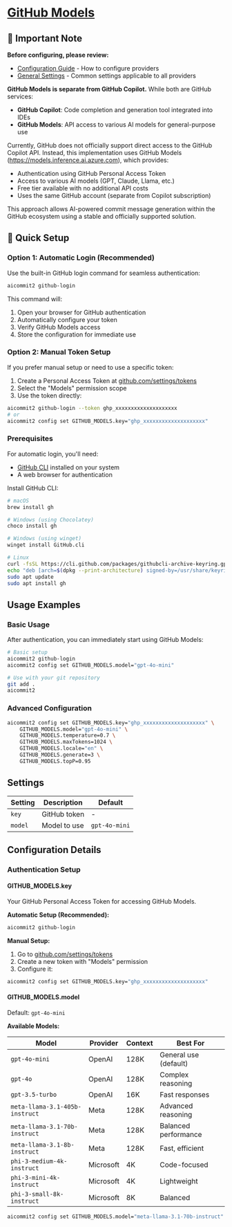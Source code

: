 # <a href="https://github.com/marketplace/models" target="_blank">GitHub Models</a>

## 📌 Important Note

**Before configuring, please review:**

- [Configuration Guide](../../README.md#configuration) - How to configure providers
- [General Settings](../../README.md#general-settings) - Common settings applicable to all providers

**GitHub Models is separate from GitHub Copilot.** While both are GitHub services:

- **GitHub Copilot**: Code completion and generation tool integrated into IDEs
- **GitHub Models**: API access to various AI models for general-purpose use

Currently, GitHub does not officially support direct access to the GitHub Copilot API. Instead, this implementation uses GitHub Models (https://models.inference.ai.azure.com), which provides:

- Authentication using GitHub Personal Access Token
- Access to various AI models (GPT, Claude, Llama, etc.)
- Free tier available with no additional API costs
- Uses the same GitHub account (separate from Copilot subscription)

This approach allows AI-powered commit message generation within the GitHub ecosystem using a stable and officially supported solution.

## 🚀 Quick Setup

### Option 1: Automatic Login (Recommended)

Use the built-in GitHub login command for seamless authentication:

```sh
aicommit2 github-login
```

This command will:

1. Open your browser for GitHub authentication
2. Automatically configure your token
3. Verify GitHub Models access
4. Store the configuration for immediate use

### Option 2: Manual Token Setup

If you prefer manual setup or need to use a specific token:

1. Create a Personal Access Token at [github.com/settings/tokens](https://github.com/settings/tokens)
2. Select the "Models" permission scope
3. Use the token directly:

```sh
aicommit2 github-login --token ghp_xxxxxxxxxxxxxxxxxxxx
# or
aicommit2 config set GITHUB_MODELS.key="ghp_xxxxxxxxxxxxxxxxxxxx"
```

### Prerequisites

For automatic login, you'll need:

- [GitHub CLI](https://cli.github.com/) installed on your system
- A web browser for authentication

Install GitHub CLI:

```sh
# macOS
brew install gh

# Windows (using Chocolatey)
choco install gh

# Windows (using winget)
winget install GitHub.cli

# Linux
curl -fsSL https://cli.github.com/packages/githubcli-archive-keyring.gpg | sudo dd of=/usr/share/keyrings/githubcli-archive-keyring.gpg
echo "deb [arch=$(dpkg --print-architecture) signed-by=/usr/share/keyrings/githubcli-archive-keyring.gpg] https://cli.github.com/packages stable main" | sudo tee /etc/apt/sources.list.d/github-cli.list > /dev/null
sudo apt update
sudo apt install gh
```

## Usage Examples

### Basic Usage

After authentication, you can immediately start using GitHub Models:

```sh
# Basic setup
aicommit2 github-login
aicommit2 config set GITHUB_MODELS.model="gpt-4o-mini"

# Use with your git repository
git add .
aicommit2
```

### Advanced Configuration

```sh
aicommit2 config set GITHUB_MODELS.key="ghp_xxxxxxxxxxxxxxxxxxxx" \
    GITHUB_MODELS.model="gpt-4o-mini" \
    GITHUB_MODELS.temperature=0.7 \
    GITHUB_MODELS.maxTokens=1024 \
    GITHUB_MODELS.locale="en" \
    GITHUB_MODELS.generate=3 \
    GITHUB_MODELS.topP=0.95
```

## Settings

| Setting | Description  | Default       |
| ------- | ------------ | ------------- |
| `key`   | GitHub token | -             |
| `model` | Model to use | `gpt-4o-mini` |

## Configuration Details

### Authentication Setup

#### GITHUB_MODELS.key

Your GitHub Personal Access Token for accessing GitHub Models.

**Automatic Setup (Recommended):**

```sh
aicommit2 github-login
```

**Manual Setup:**

1. Go to [github.com/settings/tokens](https://github.com/settings/tokens)
2. Create a new token with "Models" permission
3. Configure it:

```sh
aicommit2 config set GITHUB_MODELS.key="ghp_xxxxxxxxxxxxxxxxxxxx"
```

#### GITHUB_MODELS.model

Default: `gpt-4o-mini`

**Available Models:**

| Model                          | Provider  | Context | Best For              |
| ------------------------------ | --------- | ------- | --------------------- |
| `gpt-4o-mini`                  | OpenAI    | 128K    | General use (default) |
| `gpt-4o`                       | OpenAI    | 128K    | Complex reasoning     |
| `gpt-3.5-turbo`                | OpenAI    | 16K     | Fast responses        |
| `meta-llama-3.1-405b-instruct` | Meta      | 128K    | Advanced reasoning    |
| `meta-llama-3.1-70b-instruct`  | Meta      | 128K    | Balanced performance  |
| `meta-llama-3.1-8b-instruct`   | Meta      | 128K    | Fast, efficient       |
| `phi-3-medium-4k-instruct`     | Microsoft | 4K      | Code-focused          |
| `phi-3-mini-4k-instruct`       | Microsoft | 4K      | Lightweight           |
| `phi-3-small-8k-instruct`      | Microsoft | 8K      | Balanced              |

```sh
aicommit2 config set GITHUB_MODELS.model="meta-llama-3.1-70b-instruct"
```
